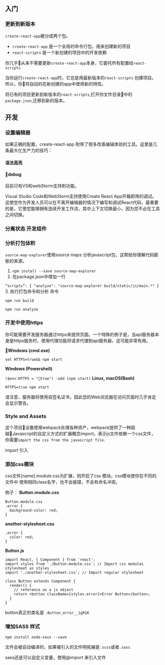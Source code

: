 ## 入门

### 更新到新版本
`create-react-app`被分成两个包。
- `create-react-app` 是一个全局的命令行包，用来创建新的项目
- `react-scripts` 是一个新创建的项目中的开发依赖

你几乎从来不需要更新`create-react-app`本身，它委托所有配置给`react-scripts`

当你运行`create-react-app`时，它总是用最新版本的`react-scripts` 创建项目。所以，你将自动的在新创建的app中使用新的特性。

将已有的项目更新到新版本的`react-scripts`,打开你文件目录中的`package.json`,迁移到新的版本。

## 开发
### 设置编辑器
如果正确的配置，create-react-app 附带了很多改善编辑体验的工具。这里是几条最大化生产力的技巧：
#### 语法高亮
#### debug
目前只有VS和webStorm支持刺功能。

Visual Studio Code和WebStorm支持使用Create React App开箱即用的调试。这使您作为开发人员可以在不离开编辑器的情况下编写和调试React代码，最重要的是，它使您能够拥有连续开发工作流，其中上下文切换最小，因为您不必在工具之间切换。

### 分离状态 开发组件
### 分析打包体积
`source-map-explorer`使用source maps 分析javascript包，这帮助你理解代码膨胀的来源。
1. `npm install --save source-map-explorer`
2. 在package.json中增加一行

  `“scripts”: {
     "analyze": "source-map-explorer build/static/js/main.*"
  }`
3. 执行打包命令和分析 命令

`npm run build`

`npm run analyze`
### 开发中使用https
你可能需要开发服务器通过https来提供页面。一个特殊的例子是，当api服务器本身是https服务时，使用代理功能将请求代理到api服务器，这可能非常有用。

**Windows (cmd.exe)**

`set HTTPS=true&& npm start`

**Windows (Powershell)**

`($env:HTTPS = "true") -add (npm start)`
**Linux, macOS(Bash)**

`HTTPS=true npm start`

请注意，服务器将使用自签名证书，因此您的Web浏览器在访问页面时几乎肯定会显示警告。
### Style and Assets

这个项目设置使用webpack处理各种资产，webpack提供了一种超越Javascript的自定义方式的扩展概念import。表示js文件依赖一个css文件，你需要`import the css from the javascript file`.

import 引入

### 添加css模块
css文件[name].module.css为扩展，则开启了css 模块。css模块使你在不同的文件中
使用相同class名字，也不会报错，不会有命名冲突。

例子：
**Button.module.css**
```
Button.module.css
.error {
  background-color: red;
}
```

**another-stylesheet.css**
```
.error {
  color: red;
}
```
**Button.js**
```
import React, { Component } from 'react';
import styles from './Button.module.css'; // Import css modules stylesheet as styles
import './another-stylesheet.css'; // Import regular stylesheet

class Button extends Component {
  render() {
    // reference as a js object
    return <button className={styles.error}>Error Button</button>;
  }
}
```
button真正的类名是 `.Button_error__1gR1K`


### 增加SASS 样式

`npm install node-sass --save`

文件会被自动编译的，如果被引入的文件明拓展是`.scss`或者`.sass`

sass还是可以自定义变量，使用@import 来引入文件



